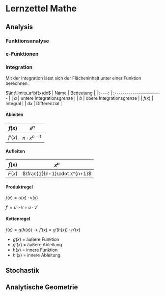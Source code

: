 # Lernzettel Mathe

## Analysis
### Funktionsanalyse
### e-Funktionen
### Integration
Mit der Integration lässt sich der Flächeninhalt unter einer Funktion berechnen.

$\int\limits_a^bf(x)dx$
|  Name  | Bedeutung                 |
| :----: | :------------------------ |
|  $a$   | untere Integrationsgrenze |
|  $b$   | obere Integrationsgrenze  |
| $f(x)$ | Integral                  |
|  $dx$  | Differenzial              |

#### Ableiten
| $f(x)$  |      $x^n$       |
| :-----: | :--------------: |
| $f'(x)$ | $n\cdot x^{n-1}$ |
#### Aufleiten
| $f(x)$ |            $x^n$             |
| :----: | :--------------------------: |
| $F(x)$ | $\frac{1}{n+1}\cdot x^{n+1}$ |
#### Produktregel
$f(x)=u(x)\cdot v(x)$

$f' = u'\cdot v +u\cdot v'$
#### Kettenregel
$f(x)=g(h(x))\longrightarrow f′(x)=g′(h(x))⋅h′(x)$
* $g(x)$ = äußere Funktion
* $g′(x)$ = äußere Ableitung
* $h(x)$ = innere Funktion
* $h′(x)$ = innere Ableitung
## Stochastik
## Analytische Geometrie